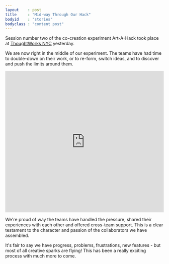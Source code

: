 ```yaml
---
layout    : post
title     : "Mid-way Through Our Hack"
bodyid    : "stories"
bodyclass : "content post"
---
```

Session number two of the co-creation experiment Art-A-Hack took place at <a href="http://info.thoughtworks.com/new-york/">ThoughtWorks NYC</a> yesterday.

We are now right in the middle of our experiment. The teams have had time to double-down on their work, or to re-form, switch ideas, and to discover and push the limits around them.

<iframe src="https://www.flickr.com/photos/125924023@N07/14460770879/in/set-72157645671555414/player/" width="100%" style="min-height: 450px;" frameborder="0" allowfullscreen webkitallowfullscreen mozallowfullscreen oallowfullscreen msallowfullscreen></iframe>

<!--excerpt-ends-->

We're proud of way the teams have handled the pressure, shared their experiences with each other and offered cross-team support. This is a clear testament to the character and passion of the collaborators we have assembled.

It's fair to say we have progress, problems, frustrations, new features - but most of all creative sparks are flying! This has been a really exciting process with much more to come.
